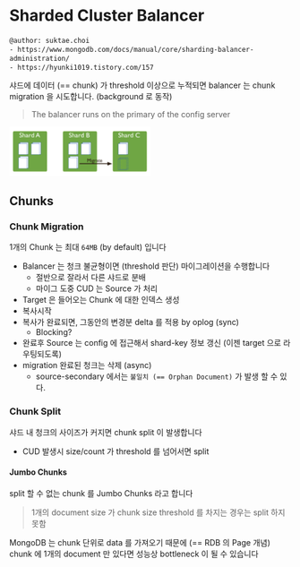 # Sharded Cluster Balancer

```
@author: suktae.choi
- https://www.mongodb.com/docs/manual/core/sharding-balancer-administration/
- https://hyunki1019.tistory.com/157
```

샤드에 데이터 (== chunk) 가 threshold 이상으로 누적되면 balancer 는 chunk migration 을 시도합니다. (background 로 동작)

> The balancer runs on the primary of the config server

<img src="1.png" width="50%">

## Chunks
### Chunk Migration
1개의 Chunk 는 최대 `64MB` (by default) 입니다

- Balancer 는 청크 불균형이면 (threshold 판단) 마이그레이션을 수행합니다
  - 절반으로 잘라서 다른 샤드로 분배
  - 마이그 도중 CUD 는 Source 가 처리
- Target 은 들어오는 Chunk 에 대한 인덱스 생성
- 복사시작
- 복사가 완료되면, 그동안의 변경분 delta 를 적용 by oplog (sync)
  - Blocking?
- 완료후 Source 는 config 에 접근해서 shard-key 정보 갱신 (이젠 target 으로 라우팅되도록)
- migration 완료된 청크는 삭제 (async)
  - source-secondary 에서는 `불일치 (== Orphan Document)` 가 발생 할 수 있다.

### Chunk Split
샤드 내 청크의 사이즈가 커지면 chunk split 이 발생합니다

- CUD 발생시 size/count 가 threshold 를 넘어서면 split

#### Jumbo Chunks
split 할 수 없는 chunk 를 Jumbo Chunks 라고 합니다

> 1개의 document size 가 chunk size threshold 를 차지는 경우는 split 하지 못함

MongoDB 는 chunk 단위로 data 를 가져오기 때문에 (== RDB 의 Page 개념) chunk 에 1개의 document 만 있다면 성능상 bottleneck 이 될 수 있습니다